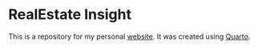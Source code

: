 # RealEstate Insight

This is a repository for my personal [website](https://restateinsight.com). It was created using [Quarto](https://quarto.org).
